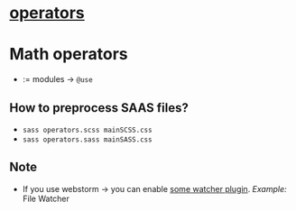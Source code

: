 # [operators](https://sass-lang.com/guide/#operators)

# Math operators
* := modules -> `@use`

## How to preprocess SAAS files?
* `sass operators.scss mainSCSS.css`
* `sass operators.sass mainSASS.css`

## Note
* If you use webstorm -> you can enable [some watcher plugin](https://www.jetbrains.com/help/webstorm/transpiling-sass-less-and-scss-to-css.html). _Example:_ File Watcher
